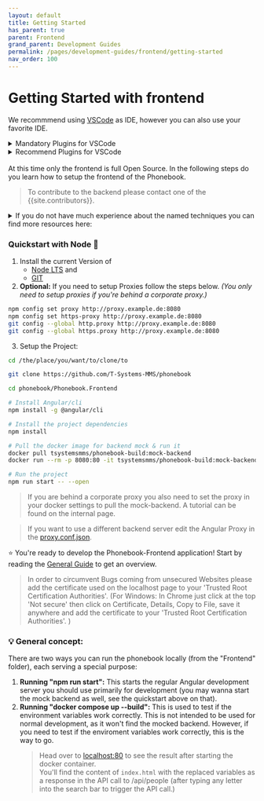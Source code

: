 ```yaml
---
layout: default
title: Getting Started
has_parent: true
parent: Frontend
grand_parent: Development Guides
permalink: /pages/development-guides/frontend/getting-started
nav_order: 100
---
```


# Getting Started with frontend

We recommmend using [VSCode](https://code.visualstudio.com/) as IDE, however you can also use your favorite IDE.

<details>
<summary>Mandatory Plugins for VSCode</summary>
This plugins are part of the <a href="https://github.com/T-Systems-MMS/phonebook/blob/master/phonebook.code-workspace" target="_blank">phonebook.code-workspace</a>-File
<ul>
    <li><a href="https://marketplace.visualstudio.com/items?itemName=esbenp.prettier-vscode" target="_blank">Prettier</a></li>
</ul>
</details>
<details>
<summary>Recommend Plugins for VSCode</summary>
<ul>
    <li><a href="https://marketplace.visualstudio.com/items?itemName=pranaygp.vscode-css-peek" target="_blank">CSS Peak</a></li>
    <li><a href="https://marketplace.visualstudio.com/items?itemName=Mikael.Angular-BeastCode" target="_blank">Angular 8 Snippets</a></li>
    <li><a href="https://marketplace.visualstudio.com/items?itemName=Angular.ng-template" target="_blank">Angular Language Service</a></li>
    <li><a href="https://marketplace.visualstudio.com/items?itemName=ms-vscode.vscode-typescript-tslint-plugin" target="_blank">TSLint</a></li>
    <li><a href="https://marketplace.visualstudio.com/items?itemName=eg2.vscode-npm-script" target="_blank">NPM</a></li>
    <li><a href="https://marketplace.visualstudio.com/items?itemName=eamodio.gitlens" target="_blank">Git Lens</a></li>
</ul>
</details>
<br>
At this time only the frontend is full Open Source. In the following steps do you learn how to setup the frontend of the Phonebook.

> To contribute to the backend please contact one of the {{site.contributors}}.

<details>
  <summary>If you do not have much experience about the named techniques you can find more resources here:</summary>
<i>This part will be regurlarly expanded. If you have other project related resources edit this file and start a pull request.</i>
<ul>
    <li><a href="https://angular.io/tutorial" target="_blank">Angular Tutorial</a></li>
    <li><a href="https://dev.to/dhruv/essential-git-commands-every-developer-should-know-2fl" target="_blank">Essential Git Commands</a></li>
    <li><a href="https://ngxs.gitbook.io/ngxs/" target="_blank">NGXS Documentation</a></li>
</ul>
</details>

### **Quickstart with Node :green_book:**

1.  Install the current Version of
    - [Node LTS](https://nodejs.org/en/download/) and
    - [GIT](https://git-scm.com/downloads)
2.  **Optional:** If you need to setup Proxies follow the steps below.
    _(You only need to setup proxies if you're behind a corporate proxy.)_

```bash
npm config set proxy http://proxy.example.de:8080
npm config set https-proxy http://proxy.example.de:8080
git config --global http.proxy http://proxy.example.de:8080
git config --global https.proxy http://proxy.example.de:8080
```

3. Setup the Project:

```bash
cd /the/place/you/want/to/clone/to

git clone https://github.com/T-Systems-MMS/phonebook

cd phonebook/Phonebook.Frontend

# Install Angular/cli
npm install -g @angular/cli

# Install the project dependencies
npm install

# Pull the docker image for backend mock & run it
docker pull tsystemsmms/phonebook-build:mock-backend
docker run --rm -p 8080:80 -it tsystemsmms/phonebook-build:mock-backend

# Run the project
npm run start -- --open
```

> If you are behind a corporate proxy you also need to set the proxy in your docker settings to pull the mock-backend. A tutorial can be found on the internal page.

> If you want to use a different backend server edit the Angular Proxy in the [proxy.conf.json](../../../proxy.conf.json).

:star: You're ready to develop the Phonebook-Frontend application! Start by reading the [General Guide](general-guide) to get an overview.

> In order to circumvent Bugs coming from unsecured Websites please add the certificate used on the localhost page to your 'Trusted Root Certification Authorities'. (For Windows: In Chrome just click at the top 'Not secure' then click on Certificate, Details, Copy to File, save it anywhere and add the certificate to your 'Trusted Root Certification Authorities'. )

### :bulb: General concept:
There are two ways you can run the phonebook locally (from the "Frontend" folder), each serving a special purpose:

1. **Running "npm run start":** This starts the regular Angular development server you should use primarily for development (you may wanna start the mock backend as well, see the quickstart above on that).
2. **Running "docker compose up --build":** This is used to test if the environment variables work correctly. This is not intended to be used for normal development, as it won't find the mocked backend. However, if you need to test if the enviroment variables work correctly, this is the way to go. 
   > Head over to [localhost:80](localhost:80) to see the result after starting the docker container.  
   > You'll find the content of `index.html` with the replaced variables as a response in the API call to /api/people (after typing any letter into the search bar to trigger the API call.)
